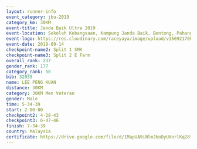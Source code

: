 ```yaml
---
layout: runner-info 
event_category: jbu-2019 
category_km: 30KM 
event-title: Janda Baik Ultra 2019
event-location: Sekolah Kebangsaan, Kampung Janda Baik, Bentong, Pahang, Malaysia 
event-logo: https://res.cloudinary.com/raceyaya/image/upload/v1569217009/logo/janda-baik_vch1pc.jpg 
event-date: 2019-09-14 
checkpoint-name2: Split 1 SMK 
checkpoint-name3: Split 2 E Farm 
overall_rank: 237
gender_rank: 177
category_rank: 58
bib: 32035
name: LEE PENG KUAN
distance: 30KM
category: 30KM Men Veteran
gender: Male
time: 5-34-39
start: 2-00-00
checkpoint2: 4-28-43
checkpoint3: 6-47-46
finish: 7-34-39
country: Malaysia
certificate: https://drive.google.com/file/d/1MapUA9iNlmJboDyUXorlKq28tWS2vPrz/view?usp=sharing
---
```

